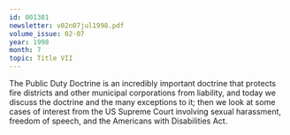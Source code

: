 ```yaml
---
id: 001301
newsletter: v02n07jul1998.pdf
volume_issue: 02-07
year: 1998
month: 7
topic: Title VII
---
```


The Public Duty Doctrine is an incredibly important doctrine that protects fire districts and other municipal corporations from liability, and today we discuss the doctrine and the many exceptions to it; then we look at some cases of interest from the US Supreme Court involving sexual harassment, freedom of speech, and the Americans with Disabilities Act.